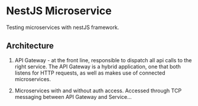 # NestJS Microservice

Testing microservices with nestJS framework.

## Architecture

1. API Gateway - at the front line, responsible to dispatch all api calls to the right service. The API Gateway is a hybrid application, one that both listens for HTTP requests, as well as makes use of connected microservices.

2. Microservices with and without auth access. Accessed through TCP messaging between API Gateway and Service...

